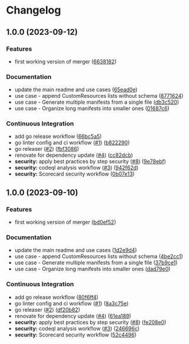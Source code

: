 # Changelog

## 1.0.0 (2023-09-12)


### Features

* first working version of merger ([6638182](https://github.com/aabouzaid/kustomize-plugin-merger/commit/66381828b698ea07ab1e51354814ec23138b9e52))


### Documentation

* update the main readme and use cases ([65ead0e](https://github.com/aabouzaid/kustomize-plugin-merger/commit/65ead0e117b84c90046b4dbd63321df956a5c1e1))
* use case - append CustomResources lists without schema ([8771624](https://github.com/aabouzaid/kustomize-plugin-merger/commit/8771624273db88c53e85b5391f9529c8066254b4))
* use case - Generate multiple manifests from a single file ([db3c520](https://github.com/aabouzaid/kustomize-plugin-merger/commit/db3c520f098a67cd347b708f812d435fd16a338b))
* use case - Organize long manifests into smaller ones ([01687c6](https://github.com/aabouzaid/kustomize-plugin-merger/commit/01687c6963bcb37db42b643ff93396e34221ff24))


### Continuous Integration

* add go release workflow ([66bc5a5](https://github.com/aabouzaid/kustomize-plugin-merger/commit/66bc5a5091a9d0a7eb52b243c733cdd82250226c))
* go linter config and ci workflow ([#1](https://github.com/aabouzaid/kustomize-plugin-merger/issues/1)) ([b822290](https://github.com/aabouzaid/kustomize-plugin-merger/commit/b82229069441234dc150b7798b04d8fa3ec2638a))
* go releaser ([#2](https://github.com/aabouzaid/kustomize-plugin-merger/issues/2)) ([fbf3086](https://github.com/aabouzaid/kustomize-plugin-merger/commit/fbf30869e25c33a58f3c2a2471c4b43df7b78b72))
* renovate for dependency update ([#4](https://github.com/aabouzaid/kustomize-plugin-merger/issues/4)) ([cc82dcb](https://github.com/aabouzaid/kustomize-plugin-merger/commit/cc82dcb97aba379c309521103e118c0fe12fb3ae))
* **security:** apply best practices by step security ([#8](https://github.com/aabouzaid/kustomize-plugin-merger/issues/8)) ([9e78ebf](https://github.com/aabouzaid/kustomize-plugin-merger/commit/9e78ebfa14a5c40624c75b8a2cbc97beda1eb1e8))
* **security:** codeql analysis workflow ([#3](https://github.com/aabouzaid/kustomize-plugin-merger/issues/3)) ([942f62d](https://github.com/aabouzaid/kustomize-plugin-merger/commit/942f62d7b9b835d5cdefc203e9681604d8b3a509))
* **security:** Scorecard security workflow ([0b07e13](https://github.com/aabouzaid/kustomize-plugin-merger/commit/0b07e13e19446a1c53a93a67ac49b84f736277eb))

## 1.0.0 (2023-09-10)


### Features

* first working version of merger ([bd0ef52](https://github.com/aabouzaid/kustomize-plugin-merger/commit/bd0ef52ef46381c13ab8ebcf1cc6970328910b64))


### Documentation

* update the main readme and use cases ([1d2e9d4](https://github.com/aabouzaid/kustomize-plugin-merger/commit/1d2e9d45d3aa8ca3bae49ef11361cf4ed43338d9))
* use case - append CustomResources lists without schema ([4be2cc1](https://github.com/aabouzaid/kustomize-plugin-merger/commit/4be2cc168219fe040a556a02cfdd8d76b9c9695e))
* use case - Generate multiple manifests from a single file ([37b9ce1](https://github.com/aabouzaid/kustomize-plugin-merger/commit/37b9ce1c7a8d4daabc5a6762d1d5e3a1566c1e02))
* use case - Organize long manifests into smaller ones ([dad79e0](https://github.com/aabouzaid/kustomize-plugin-merger/commit/dad79e0a9e19f46d261c6ed288d25756d59ab559))


### Continuous Integration

* add go release workflow ([80f6ff4](https://github.com/aabouzaid/kustomize-plugin-merger/commit/80f6ff4b0cf678e902b19eebd0a85db15ed88bde))
* go linter config and ci workflow ([#1](https://github.com/aabouzaid/kustomize-plugin-merger/issues/1)) ([8a3c75e](https://github.com/aabouzaid/kustomize-plugin-merger/commit/8a3c75e1d9eccc9f5ef1211f033b2a5e5d2338cf))
* go releaser ([#2](https://github.com/aabouzaid/kustomize-plugin-merger/issues/2)) ([df20b82](https://github.com/aabouzaid/kustomize-plugin-merger/commit/df20b8281c8107832f0f66d0f857f5f32d558215))
* renovate for dependency update ([#4](https://github.com/aabouzaid/kustomize-plugin-merger/issues/4)) ([61ea189](https://github.com/aabouzaid/kustomize-plugin-merger/commit/61ea189dca345c24e4141bc479da6eb1becfd3aa))
* **security:** apply best practices by step security ([#8](https://github.com/aabouzaid/kustomize-plugin-merger/issues/8)) ([fe208e0](https://github.com/aabouzaid/kustomize-plugin-merger/commit/fe208e06b1d35c454cddcec881d6c282b1691a0a))
* **security:** codeql analysis workflow ([#3](https://github.com/aabouzaid/kustomize-plugin-merger/issues/3)) ([246696c](https://github.com/aabouzaid/kustomize-plugin-merger/commit/246696c73b5c0635ca421727d6e88035a02eb80a))
* **security:** Scorecard security workflow ([52c4496](https://github.com/aabouzaid/kustomize-plugin-merger/commit/52c4496f409c13536c8adf6f3539eb0f1c605944))
